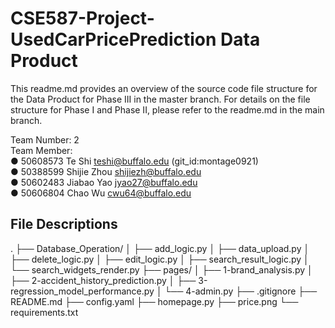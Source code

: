 # CSE587-Project-UsedCarPricePrediction Data Product

This readme.md provides an overview of the source code file structure for the Data Product for Phase III in the master branch. For details on the file structure for Phase I and Phase II, please refer to the readme.md in the main branch.

Team Number: 2  
Team Member:  
● 50608573 Te Shi teshi@buffalo.edu (git_id:montage0921)  
● 50388599 Shijie Zhou shijiezh@buffalo.edu  
● 50602483 Jiabao Yao jyao27@buffalo.edu  
● 50606804 Chao Wu cwu64@buffalo.edu

## File Descriptions

.
├── Database_Operation/
│ ├── add_logic.py
│ ├── data_upload.py
│ ├── delete_logic.py
│ ├── edit_logic.py
│ ├── search_result_logic.py
│ └── search_widgets_render.py
├── pages/
│ ├── 1-brand_analysis.py
│ ├── 2-accident_history_prediction.py
│ ├── 3-regression_model_performance.py
│ └── 4-admin.py
├── .gitignore
├── README.md
├── config.yaml
├── homepage.py
├── price.png
└── requirements.txt
